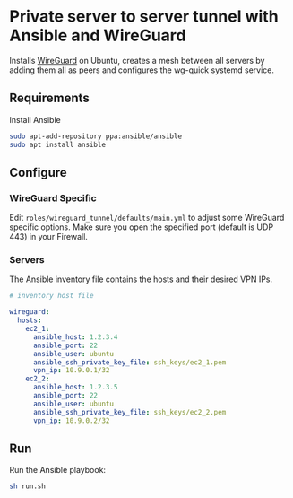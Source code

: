 # Private server to server tunnel with Ansible and WireGuard

Installs [WireGuard](https://wireguard.com) on Ubuntu, creates a mesh between all servers by adding them all as peers and configures the wg-quick systemd service.

## Requirements

Install Ansible

```bash
sudo apt-add-repository ppa:ansible/ansible
sudo apt install ansible
```

## Configure

### WireGuard Specific

Edit `roles/wireguard_tunnel/defaults/main.yml` to adjust some WireGuard specific options.
Make sure you open the specified port (default is UDP 443) in your Firewall.

### Servers

The Ansible inventory file contains the hosts and their desired VPN IPs.

```yaml
# inventory host file

wireguard:
  hosts:
    ec2_1:
      ansible_host: 1.2.3.4
      ansible_port: 22
      ansible_user: ubuntu
      ansible_ssh_private_key_file: ssh_keys/ec2_1.pem
      vpn_ip: 10.9.0.1/32
    ec2_2:
      ansible_host: 1.2.3.5
      ansible_port: 22
      ansible_user: ubuntu
      ansible_ssh_private_key_file: ssh_keys/ec2_2.pem
      vpn_ip: 10.9.0.2/32
```

## Run

Run the Ansible playbook:

```bash
sh run.sh
```
